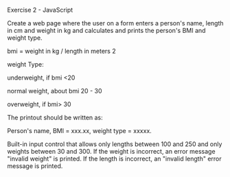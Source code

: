 Exercise 2 - JavaScript

Create a web page where the user on a form enters a person's name, length in cm and weight in kg and calculates and prints the person's BMI and weight type.

bmi = weight in kg / length in meters 2

weight Type:

underweight, if bmi <20

normal weight, about bmi 20 - 30

overweight, if bmi> 30

The printout should be written as:

Person's name, BMI = xxx.xx, weight type = xxxxx.

Built-in input control that allows only lengths between 100 and 250 and only weights between 30 and 300. If the weight is incorrect, an error message "invalid weight" is printed. If the length is incorrect, an "invalid length" error message is printed.
